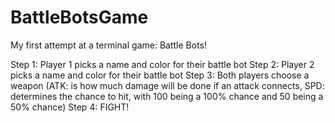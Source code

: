 # BattleBotsGame
My first attempt at a terminal game: Battle Bots!

Step 1: Player 1 picks a name and color for their battle bot
Step 2: Player 2 picks a name and color for their battle bot
Step 3: Both players choose a weapon (ATK: is how much damage will be done if an attack connects, SPD: determines the chance to hit, with 100 being a 100% chance and 50 being a 50% chance)
Step 4: FIGHT!
